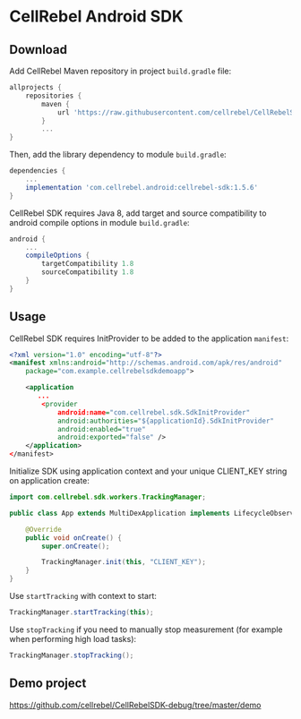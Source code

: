 # CellRebel Android SDK

## Download

Add CellRebel Maven repository in project `build.gradle` file:

```gradle
allprojects {
    repositories {
        maven {
            url 'https://raw.githubusercontent.com/cellrebel/CellRebelSDK-debug/master/releases'
        }
        ...
}
```

Then, add the library dependency to module `build.gradle`:
```gradle
dependencies {
    ...
    implementation 'com.cellrebel.android:cellrebel-sdk:1.5.6'
}
```

CellRebel SDK requires Java 8, add target and source compatibility to android compile options in module `build.gradle`:
```gradle
android {
    ...
    compileOptions {
        targetCompatibility 1.8
        sourceCompatibility 1.8
    }
}
```

## Usage
CellRebel SDK requires InitProvider to be added to the application `manifest`:
```xml
<?xml version="1.0" encoding="utf-8"?>
<manifest xmlns:android="http://schemas.android.com/apk/res/android"
    package="com.example.cellrebelsdkdemoapp">

    <application
       ...
        <provider
            android:name="com.cellrebel.sdk.SdkInitProvider"
            android:authorities="${applicationId}.SdkInitProvider"
            android:enabled="true"
            android:exported="false" />
    </application>
</manifest>
```

Initialize SDK using application context and your unique CLIENT_KEY string on application create:
```java
import com.cellrebel.sdk.workers.TrackingManager;

public class App extends MultiDexApplication implements LifecycleObserver {

	@Override
	public void onCreate() {
		super.onCreate();

		TrackingManager.init(this, "CLIENT_KEY");
	}
}
```

Use `startTracking` with context to start:
```java
TrackingManager.startTracking(this);
```

Use `stopTracking` if you need to manually stop measurement (for example when performing high load tasks):
```java
TrackingManager.stopTracking();
```

## Demo project
https://github.com/cellrebel/CellRebelSDK-debug/tree/master/demo
